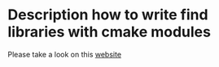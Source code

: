 # Description how to write find libraries with cmake modules

Please take a look on this [website][1]

[1]: https://gitlab.kitware.com/cmake/community/-/wikis/doc/tutorials/How-To-Find-Libraries "CMake Find Libraries"
